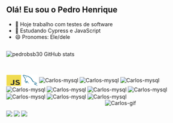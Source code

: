 ## Olá! Eu sou o Pedro Henrique

- 🔭 Hoje trabalho com testes de software
- 🌱 Estudando Cypress e JavaScript 
- 😄 Pronomes: Ele/dele

##

 ![pedrobsb30 GitHub stats](https://github-readme-stats.vercel.app/api?username=pedrobsb30&show_icons=true&theme=transparent)
  
##
<div style="display: inline_block"><br>
  <img align="center" alt="Carlos-JS" height="30" width="40" src="https://github.com/devicons/devicon/blob/master/icons/javascript/javascript-original.svg">
  <img align="center" alt="Carlos-mysql" height="30" width="40" src="https://github.com/devicons/devicon/blob/master/icons/mysql/mysql-plain.svg">
  <img align="center" alt="Carlos-mysql" height="30" width="40" src="https://raw.githubusercontent.com/pedrobsb30/devicon/master/icons/github/github-original-wordmark.svg">
  <img align="center" alt="Carlos-mysql" height="30" width="40" src="https://raw.githubusercontent.com/pedrobsb30/devicon/master/icons/apple/apple-original.svg">
  <img align="center" alt="Carlos-mysql" height="30" width="40" src="https://raw.githubusercontent.com/pedrobsb30/devicon/master/icons/android/android-plain-wordmark.svg">
  <img align="center" alt="Carlos-mysql" height="30" width="40" src="https://raw.githubusercontent.com/pedrobsb30/devicon/master/icons/chrome/chrome-original.svg">
  <img align="center" alt="Carlos-mysql" height="30" width="40" src="https://raw.githubusercontent.com/pedrobsb30/devicon/master/icons/firebase/firebase-plain.svg">
  <img align="center" alt="Carlos-mysql" height="30" width="40" src=" ">
  <img align="center" alt="Carlos-mysql" height="30" width="40" src=" ">
  <img align="center" alt="Carlos-mysql" height="30" width="40" src="https://raw.githubusercontent.com/pedrobsb30/devicon/master/icons/figma/figma-original.svg">
  <img align="center" alt="Carlos-mysql" height="30" width="40" src="https://raw.githubusercontent.com/pedrobsb30/devicon/master/icons/github/github-original-wordmark.svg"> 



   <img align="center" alt="Carlos-mysql" height="30" width="40" src="https://raw.githubusercontent.com/pedrobsb30/devicon/master/icons/devicon/devicon-original.svg">
  
  <img align="right"  alt="Carlos-gif" height="177" width="240" src="https://media.giphy.com/media/IpeYSEZshTefe/giphy.gif">

##
 
<div> 

  <a href="https://www.linkedin.com/in/pedroferreirabsb" target="_blank"><img src="https://img.shields.io/badge/-LinkedIn-%230077B5?style=for-the-badge&logo=linkedin&logoColor=white" target="_blank"></a> 
  <a href = "mailto:pedroferreira.bsb@gmail.com"><img src="https://img.shields.io/badge/-Gmail-%23333?style=for-the-badge&logo=gmail&logoColor=white" target="_blank"></a>
  <a href="https://instagram.com/pedro.bsb" target="_blank"><img src="https://img.shields.io/badge/-Instagram-%23E4405F?style=for-the-badge&logo=instagram&logoColor=white" target="_blank"></a>
  
  
  
</div>
